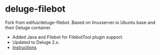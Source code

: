 # deluge-filebot

Fork from edifus/deluge-filebot.
Based on linuxserver.io Ubuntu base and their Deluge container.
* Added Java and Filebot for FilebotTool plugin support.
* Updated to Deluge 2.x.
* [Instructions](https://hub.docker.com/r/linuxserver/deluge/)

